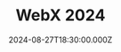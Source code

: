 ---
title: "WebX 2024"
date: 2024-08-27T18:30:00.000Z
image: "./banner.jpg"
externalUrl: "https://webx-asia.com/"
description: " A cutting-edge conference at the forefront of web technology evolution. From AI to AR, experts converge to explore the future of the internet, showcasing innovations and trends shaping digital landscapes globally, driving forward connectivity, accessibility, and user experience in Tokyo's dynamic tech scene."
endDate: 2024-08-28T18:30:00.000Z
---